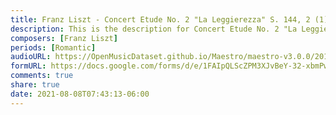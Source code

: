 ```yaml
---
title: Franz Liszt - Concert Etude No. 2 "La Leggierezza" S. 144, 2 (1)
description: This is the description for Concert Etude No. 2 "La Leggierezza" S. 144, 2 by Franz Liszt
composers: [Franz Liszt]
periods: [Romantic]
audioURL: https://OpenMusicDataset.github.io/Maestro/maestro-v3.0.0/2011/MIDI-Unprocessed_03_R1_2011_MID--AUDIO_R1-D1_18_Track18_wav.midi
formURL: https://docs.google.com/forms/d/e/1FAIpQLScZPM3XJvBeY-32-xbmPwdTpqbuX5NOo6G68IV1C3bBvauciQ/viewform
comments: true
share: true
date: 2021-08-08T07:43:13-06:00
---
```

